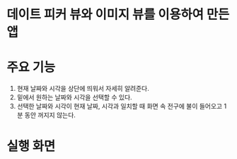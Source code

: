 # 데이트 피커 뷰와 이미지 뷰를 이용하여 만든 앱

# 주요 기능
1. 현재 날짜와 시각을 상단에 띄워서 자세히 알려준다.
2. 밑에서 원하는 날짜와 시각을 선택할 수 있다.
3. 선택한 날짜와 시각이 현재 날짜, 시각과 일치할 때 화면 속 전구에 불이 들어오고 1분 동안 꺼지지 않는다.

# 실행 화면
